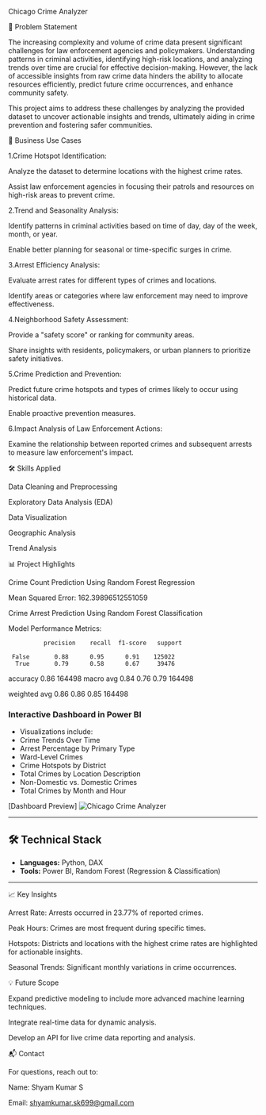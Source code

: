 Chicago Crime Analyzer



📌 Problem Statement

The increasing complexity and volume of crime data present significant challenges for law enforcement agencies and policymakers. Understanding patterns in criminal activities, identifying high-risk locations, and analyzing trends over time are crucial for effective decision-making. However, the lack of accessible insights from raw crime data hinders the ability to allocate resources efficiently, predict future crime occurrences, and enhance community safety.

This project aims to address these challenges by analyzing the provided dataset to uncover actionable insights and trends, ultimately aiding in crime prevention and fostering safer communities.

🚀 Business Use Cases

1.Crime Hotspot Identification:

Analyze the dataset to determine locations with the highest crime rates.

Assist law enforcement agencies in focusing their patrols and resources on high-risk areas to prevent crime.

2.Trend and Seasonality Analysis:

Identify patterns in criminal activities based on time of day, day of the week, month, or year.

Enable better planning for seasonal or time-specific surges in crime.

3.Arrest Efficiency Analysis:

Evaluate arrest rates for different types of crimes and locations.

Identify areas or categories where law enforcement may need to improve effectiveness.

4.Neighborhood Safety Assessment:

Provide a "safety score" or ranking for community areas.

Share insights with residents, policymakers, or urban planners to prioritize safety initiatives.

5.Crime Prediction and Prevention:

Predict future crime hotspots and types of crimes likely to occur using historical data.

Enable proactive prevention measures.

6.Impact Analysis of Law Enforcement Actions:

Examine the relationship between reported crimes and subsequent arrests to measure law enforcement's impact.

🛠️ Skills Applied

Data Cleaning and Preprocessing

Exploratory Data Analysis (EDA)

Data Visualization

Geographic Analysis

Trend Analysis

📊 Project Highlights

Crime Count Prediction Using Random Forest Regression

Mean Squared Error: 162.39896512551059

Crime Arrest Prediction Using Random Forest Classification

Model Performance Metrics:

              precision    recall  f1-score   support

     False       0.88      0.95      0.91    125022
      True       0.79      0.58      0.67     39476

  accuracy                           0.86    164498
 macro avg       0.84      0.76      0.79    164498

weighted avg       0.86      0.86      0.85    164498


### Interactive Dashboard in Power BI
- Visualizations include:
- Crime Trends Over Time
- Arrest Percentage by Primary Type
- Ward-Level Crimes
- Crime Hotspots by District
- Total Crimes by Location Description
- Non-Domestic vs. Domestic Crimes
- Total Crimes by Month and Hour

[Dashboard Preview] ![Chicago Crime Analyzer](https://github.com/user-attachments/assets/1bd0aa26-caf8-408d-8af7-02a7f4057fbe)

---

## 🛠️ **Technical Stack**

- **Languages:** Python, DAX
- **Tools:** Power BI, Random Forest (Regression & Classification)

---


📈 Key Insights

Arrest Rate: Arrests occurred in 23.77% of reported crimes.

Peak Hours: Crimes are most frequent during specific times.

Hotspots: Districts and locations with the highest crime rates are highlighted for actionable insights.

Seasonal Trends: Significant monthly variations in crime occurrences.

💡 Future Scope

Expand predictive modeling to include more advanced machine learning techniques.

Integrate real-time data for dynamic analysis.

Develop an API for live crime data reporting and analysis.

📬 Contact

For questions, reach out to:

Name: Shyam Kumar S

Email: shyamkumar.sk699@gmail.com
